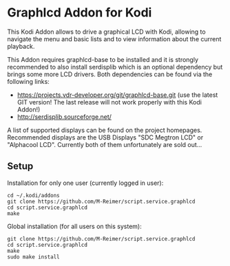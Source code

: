 Graphlcd Addon for Kodi
=======================

This Kodi Addon allows to drive a graphical LCD with Kodi, allowing to navigate the menu and basic lists and to view information about the current playback.

This Addon requires graphlcd-base to be installed and it is strongly recommended to also install serdisplib which is an optional dependency but brings some more LCD drivers. Both dependencies can be found via the following links:

* https://projects.vdr-developer.org/git/graphlcd-base.git (use the latest GIT version! The last release will not work properly with this Kodi Addon!)
* http://serdisplib.sourceforge.net/

A list of supported displays can be found on the project homepages. Recommended displays are the USB Displays "SDC Megtron LCD" or "Alphacool LCD". Currently both of them unfortunately are sold out...

Setup
-----

Installation for only one user (currently logged in user):

    cd ~/.kodi/addons
    git clone https://github.com/M-Reimer/script.service.graphlcd
    cd script.service.graphlcd
    make

Global installation (for all users on this system):

    git clone https://github.com/M-Reimer/script.service.graphlcd
    cd script.service.graphlcd
    make
    sudo make install
